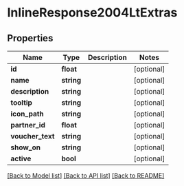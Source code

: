 # InlineResponse2004LtExtras

## Properties
Name | Type | Description | Notes
------------ | ------------- | ------------- | -------------
**id** | **float** |  | [optional] 
**name** | **string** |  | [optional] 
**description** | **string** |  | [optional] 
**tooltip** | **string** |  | [optional] 
**icon_path** | **string** |  | [optional] 
**partner_id** | **float** |  | [optional] 
**voucher_text** | **string** |  | [optional] 
**show_on** | **string** |  | [optional] 
**active** | **bool** |  | [optional] 

[[Back to Model list]](../../README.md#documentation-for-models) [[Back to API list]](../../README.md#documentation-for-api-endpoints) [[Back to README]](../../README.md)

